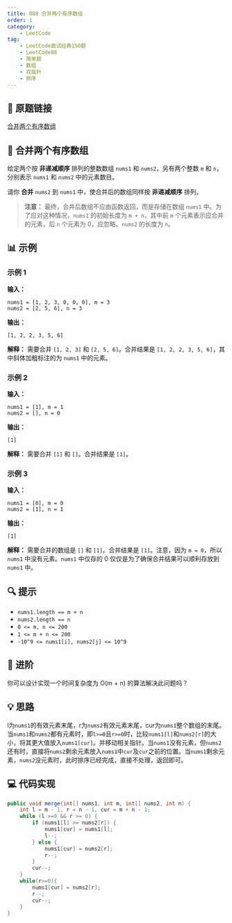```yaml
---
title: 088 合并两个有序数组
order: 1
category:
    - LeetCode
tag:
    - LeetCode面试经典150题
    - LeetCode88
    - 简单题
    - 数组
    - 双指针
    - 排序
---
```


## 🔗 原题链接

[合并两个有序数组](https://leetcode.cn/problems/merge-sorted-array/description/?envType=study-plan-v2&envId=top-interview-150)

## 📝 合并两个有序数组

给定两个按 **非递减顺序** 排列的整数数组 `nums1` 和 `nums2`，另有两个整数 `m` 和 `n`，分别表示 `nums1` 和 `nums2` 中的元素数目。

请你 **合并** `nums2` 到 `nums1` 中，使合并后的数组同样按 **非递减顺序** 排列。

> **注意：** 最终，合并后数组不应由函数返回，而是存储在数组 `nums1` 中。为了应对这种情况，`nums1` 的初始长度为 `m + n`，其中前 `m` 个元素表示应合并的元素，后 `n` 个元素为 0，应忽略。`nums2` 的长度为 `n`。

## 📊 示例

### 示例 1

**输入：**

```plaintext
nums1 = [1, 2, 3, 0, 0, 0], m = 3
nums2 = [2, 5, 6], n = 3
```

**输出：**

```plaintext
[1, 2, 2, 3, 5, 6]
```

**解释：** 需要合并 `[1, 2, 3]` 和 `[2, 5, 6]`。合并结果是 `[1, 2, 2, 3, 5, 6]`，其中斜体加粗标注的为 `nums1` 中的元素。

### 示例 2

**输入：**

```plaintext
nums1 = [1], m = 1
nums2 = [], n = 0
```

**输出：**

```plaintext
[1]
```

**解释：** 需要合并 `[1]` 和 `[]`。合并结果是 `[1]`。

### 示例 3

**输入：**

```plaintext
nums1 = [0], m = 0
nums2 = [1], n = 1
```

**输出：**

```plaintext
[1]
```

**解释：** 需要合并的数组是 `[]` 和 `[1]`。合并结果是 `[1]`。注意，因为 `m = 0`，所以 `nums1` 中没有元素。`nums1` 中仅存的 0 仅仅是为了确保合并结果可以顺利存放到 `nums1` 中。

## 🔍 提示

- `nums1.length == m + n`
- `nums2.length == n`
- `0 <= m, n <= 200`
- `1 <= m + n <= 200`
- `-10^9 <= nums1[i], nums2[j] <= 10^9`

## 🚀 进阶

你可以设计实现一个时间复杂度为 O(m + n) 的算法解决此问题吗？

## 💡 思路

l为`nums1`的有效元素末尾，r为`nums2`有效元素末尾，cur为`nums1`整个数组的末尾。当`nums1`和`nums2`都有元素时，即`l>=0`且`r>=0`时，比较`nums1[l]`和`nums2[r]`的大小，将其更大值放入`nums1[cur]`。并移动相关指针。当`nums1`没有元素，但`nums2`还有时，直接将`nums2`剩余元素放入`nums1`中`cur`及`cur`之前的位置。当`nums1`剩余元素，`nums2`没元素时，此时排序已经完成，直接不处理，返回即可。

## 💻 代码实现

```java
public void merge(int[] nums1, int m, int[] nums2, int n) {
    int l = m - 1, r = n - 1, cur = m + n - 1;
    while (l >=0 && r >= 0) {
        if (nums1[l] >= nums2[r]) {
            nums1[cur] = nums1[l];
            l--;
        } else {
            nums1[cur] = nums2[r];
            r--;
        }
        cur--;
    }
    while(r>=0){
        nums1[cur] = nums2[r];
        r--;
        cur--;
    }
}
```